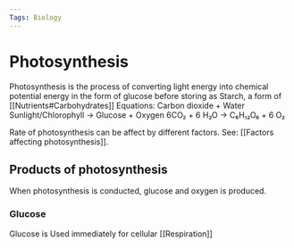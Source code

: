 ```yaml
---
Tags: Biology
---
```

# Photosynthesis
Photosynthesis is the process of converting light energy into chemical potential energy in the form of glucose before storing as Starch, a form of [[Nutrients#Carbohydrates]]
Equations:
Carbon dioxide + Water Sunlight/Chlorophyll -> Glucose + Oxygen
6CO₂ + 6 H₂O -> C₆H₁₂O₆ + 6 O₂

Rate of photosynthesis can be affect by different factors. See: [[Factors affecting photosynthesis]].

## Products of photosynthesis
When photosynthesis is conducted, glucose and oxygen is produced. 
### Glucose
Glucose is Used immediately for cellular [[Respiration]]
